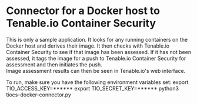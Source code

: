 # Connector for a Docker host to Tenable.io Container Security

This is only a sample application. It looks for any running containers on the Docker host and derives their image.
It then checks with Tenable.io Container Security to see if that image has been assessed.  If it has not been assessed,
it tags the image for a push to Tenable.io Container Security for assessment and then initiates the push.  
Image assessment results can then be seen in Tenable.io's web interface.


To run, make sure you have the following environment variables set:
export TIO_ACCESS_KEY=******
export TIO_SECRET_KEY=******
python3 tiocs-docker-connector.py 
